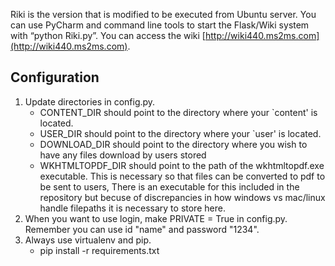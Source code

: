 Riki is the version that is modified to be executed from Ubuntu server. 
You can use PyCharm and command line tools to start the Flask/Wiki system with “python Riki.py”.
You can access the wiki [http://wiki440.ms2ms.com](http://wiki440.ms2ms.com).

## Configuration
    
1. Update directories in config.py. 
    * CONTENT_DIR should point to the directory where your `content' is located.
    * USER_DIR should point to the directory where your `user' is located.
    * DOWNLOAD_DIR should point to the directory where you wish to have any files download by users stored
    * WKHTMLTOPDF_DIR should point to the path of the wkhtmltopdf.exe executable.
         This is necessary so that files can be converted to pdf to be sent to users, There is an executable for this included in the repository but becuse of discrepancies in how windows vs mac/linux handle filepaths it is necessary to store here. 
2. When you want to use login, make PRIVATE = True in config.py. Remember you can use id "name" and password "1234".
3. Always use virtualenv and pip.
    * pip install -r requirements.txt
